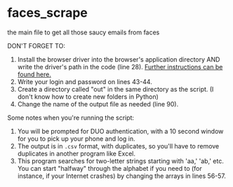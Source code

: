 # faces_scrape

the main file to get all those saucy emails from faces

DON'T FORGET TO:
1. Install the browser driver into the browser's application directory AND write the driver's path in the code (line 28). [Further instructions can be found here.](https://selenium-python.readthedocs.io/installation.html#drivers)
2. Write your login and password on lines 43-44.
3. Create a directory called "out" in the same directory as the script. (I don't know how to create new folders in Python)
4. Change the name of the output file as needed (line 90).

Some notes when you're running the script:
1. You will be prompted for DUO authentication, with a 10 second window for you to pick up your phone and log in.
2. The output is in `.csv` format, with duplicates, so you'll have to remove duplicates in another program like Excel.
3. This program searches for two-letter strings starting with 'aa,' 'ab,' etc. You can start "halfway" through the alphabet if you need to (for instance, if your Internet crashes) by changing the arrays in lines 56-57.
